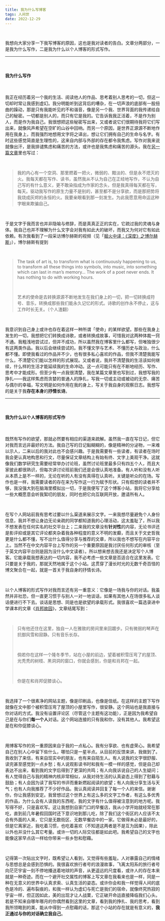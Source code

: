 ```yaml
---
title: 我为什么写博客
tags: 人间世
date: 2022-12-29
---
```


<br/>

我想向大家分享一下我写博客的原因，这也是我对读者的告白。文章分两部分，一是我为什么写作，二是我为什么以个人博客的形式写作。

---



<br/>

#### 我为什么写作

<br/>

我正在经历着另一个我的生活、阅读他人的作品、思考着别人思考的一切，但这一切却时常让我感到虚幻。我分明能听到这背后的嘈杂，在一切声浪的底部有一股扭曲的躁动，那是只有我能听见的不和谐音，像是另一个我、世界背面的我传递给自己的秘密。一切都是别人的，而只有它是我的。它告诉我我正活着，不是作为别人，而是作为我自己。我很想把这些秘密写出来，又或者说它们很期待我将它们写出来，就像风声希望在空旷的山谷中回响。而另一个原因，是世界正源源不断地作用在我身上，而我强烈地想用文字将之译出，想让它们拥有自己的生命与名字。有时这些感觉简直是生理性的，这来自内部与外部的存在都令我焦虑。写作对我来说就像出汗，是我排谴焦虑和痛苦的方法，或许也是我焦虑和痛苦的源头。我在[另一篇文章](https://tianxianzi.me/2022/12/10/chicago/)里也写过：

<br/>

> 我的内心有一个空洞、那里燃着一把火，微弱的、黯淡的、但是永不熄灭的火。我每天都在写作、读书，虽然我从不认为自己在正经地写作，不认为自己写的有什么意义，更不敢染指成为作家的念头，但是我真得每天都在写，每天。驱动我写作的原生力量不是别的，甚至都不是分享欲，而是那把势将我烧成灰烬的永恒的火。我要亲眼看到那一刻发生。为此我愿意用命运这种字眼来欺骗自己。

<br/>

于是文字于我而言也并非隐喻与修辞，而是真真正正的实在，它疏过我的灵魂与身体。我自己也并不理解为什么文字会对我有如此大的破坏，而我又为何对它有如此依赖。有次我看到了一段采访博尔赫斯的视频（见「[掘火中译：《深度》之博尔赫斯](https://www.digforfire.net/?p=19270)」），博尔赫斯有提到

<br/>

> The task of art is, to transform what is continuously happening to us, to transform all these things into symbols, into music, into something which can last in man’s memory… The work of a poet never ends. It has nothing to do with working hours.
>
> <br/>
>
> 艺术的使命是去转换源源不断地发生在我们身上的一切，把一切转换成符号、音乐，转换成那些我们能永久记忆的形式。诗歌的创作永不停止，这与工作时长无关。（个人渣翻）

<br/>

我意识到自己身上或许也存在着这样一种所谓「使命」的某样欲望。那些在我身上发生的一切，我想把它们转换成诗歌，或者转换成故事，可惜我对这两种体裁一窍不通。我粗浅地尝试过，但并不成功，所以虽然我在博客里什么都写，但唯独很少有这两类作品。我以后会继续尝试的。我不懂文学与艺术、不懂历史与政治，什么都不懂。即使我看过的作品并不少，也有很多私心喜欢的作品，但我不清楚我能写什么，不清楚它们能以怎样的形式展现。又或者说，我并不清楚我的生活该如何继续，什么样的生活才能延续我的生命冲动。这一点可能只有在不断地经历、写作、思考中才能成形。但至少有一点我很清楚，我在某篇文章里也写到过，我想写我的挣扎——我这样焦虑而贪婪的普通人的挣扎，写我一切或主动或被动的无奈、痛苦与偶尔的幸福，写文明是如何作用在我的身上，写关于我自身的观察日志。我想写的是关于我**存在本身**的**抒情长诗**。

---



<br/>

#### 我为什么以个人博客的形式写作

<br/>

既然有写作的欲望，那就必然要有相应的渠道来疏解。虽然我一直在写日记，但它对我而言远非最好的方法。我自己写的日记黏糊糊的，像是精神的分泌物，一来难以示人，二来以后的我对此也不会感兴趣。于是我需要有一些读者，有读者在场时我会更认真地构思和行文，尽量保证文章结构上有始有终、文字上美观干净。这就像我们数学研究生需要经常举办讨论班，虽然讨论班里最多只有四五个人，而且大家彼此都很熟识，但每次讲讨论班前我们还是会很认真地准备。有人听和没有人听从本质上是不一样的，无论在听的人有没有真得在认真听。关键是听众的在场。写作也是一样，我需要读者的存在来为写作这一行为赋予形状。只有假想的读者并不够，我没强大到在脑海里模拟出一切，于是我便写了这个博客小站，我将它分享给一些大概愿意会听我絮叨的朋友，同时也把它向互联网开放，邀请所有人。

<br/>

在写个人网站前我有思考过要以什么渠道来展示文字。一来我想尽量避免个人身份信息，我并不想让身边无论亲疏的同学都知道我的心理活动，这太羞耻了，所以我不想发表在任何实名的社交平台上；二来我的文章没有**针对性**的内容，无论书评还是影评抑或是其它评论都夹杂着我各种程度的意义不明的发癫，而且关于文史哲我更是什么都不懂，写不出什么值得分享与推荐的文章，所以我也不想写在内容平台上。当然不在中文内容平台上写作的另一个重要原因是我讨厌任何形式的审核（至于英文内容平台则是因为没什么中文读者）。所以想来想去我还是决定写个人博客。它能承载我想表达的一切内容，我不必考虑一些文章是否适合在这里发表。它只要是关于我的，那就天然地属于这个小站。这贯穿了漫长时光的无数千奇百怪的博文聚合在一起，就是一首关于我自身的抒情长诗。

<br/>

以个人博客的形式写作对我而言还有另一重意义：它像是一场我与你的对话。我虽然并非社恐，但一直更习惯于与别人一对一地谈话，如果有其他人在场很多私人谈话便进行不下去。谈话是思想、同是也是欲望的承载形式。我很喜欢一篇选录进中学课本的文章《[肖邦故园](https://baike.baidu.com/item/%E8%82%96%E9%82%A6%E6%95%85%E5%9B%AD/1897286)》，文章结尾写到：

<br/>

> 只有他还住在这里，独自一人在雅致的房间里来回踱步。只有微弱的琴声在抗御风雪和寂静。只有音乐长存。
>
> <br/>
>
> 倘若你在这样一个隆冬季节，站在小屋的前边，望着被积雪压弯了的屋顶、光秃秃的树枝、黑洞洞的窗口，你就会感到，你是和肖邦在一起。 
>
> <br/>
>
> 你是在和肖邦促膝谈心。

<br/>

我选择了一个很素净的网站主题，像是印刷品，也像是信纸。在这样的主题下写作就像在文中那个被积雪压弯了屋顶的小屋里写作，很安静。这个网站也是我直接与你对话的方式。我没有设置评论区（尽管这个主题有这功能），正是因为我希望自己是在与你们**每一个人**对话。这个网站连接的只有我和你，没有其他人。我希望这是在和你促膝谈心。

<br/>

用博客写作的另一重原因来自于我的一点私心。我有分享欲、也有虚荣心。我希望自己在别人心中留下些什么，哪怕只是一星半点。从目前的反馈来讲，我做到了。我收到了来信，有来自现实中的朋友，也有来自陌生人。有人说我的文字很舒服、读完甚至感觉到一点乡愁；有人说观影读书时和我有一模一样的感觉，但是自己却表达不出来，看到我的文字后得到了更深的共鸣；有人向我诉说自己的人生疑问；有人觉得自己与我的精神内核非常相似，从我对待生活的认真姿态上得到了慰藉与鼓励；有人会因为读了我写的书评而重新燃起阅读的欲望；有人向我分享生活与天气；也有人向我推荐了不少好作品。我认真阅读并回复了每一个人的来信。谢谢你，你让我感到安定。我曾想过这个世界上有这么多的文字工作者，有这么多优秀的作品，为什么会有人读我的东西呢，我的文字有什么值得被注意到的地方呢。我写得不好，只是喜欢写。这让我想到自家门口的早餐店，我从小学开始就经常在那吃，直到前几年暑假回国时还下意识地到那儿吃，除了我们这个街区的人应该不太会有外面的人来，它只是无数街区、无数早餐店中的一家。它做得未必是最好的，但是它离家近，我吃着习惯，也吃着喜欢（不知道这两者是不是互为因果），除此以外也并没什么其它考量。或许一切的人际交往都是如此吧。我希望自己的文字也能像这家早点店一样给你带来一些乡愁和慰藉。

<br/>

记得第一次贴出文字时，既希望让人看到，又觉得有些羞耻。人对暴露自己的情绪与思想总是会感到恐惧的。我很喜欢旅行者号的浪漫故事，飞离太阳系的旅行者号向茫茫宇宙一刻不停地播送着地球的声音，从更遥远的尺度看，或许人的存在本来就是一种奇迹。而在一个避开社交属性的博客上写文章在我看来也是一样，同是一种在无意义的世界中认真求索、认真生活的姿态。或许你会和我一样觉得人间的底色是冷的、遍布裂痕的，和我一样认为虚幻与死亡是我们的宿命，就像终究热寂的宇宙一样，但正因如此，美的出现才让人战栗，它正破开命运直接降临我们心头。若是不知来自哪年哪月的你偶然看到这里的文章，看到我的挣扎、我的思考，看到我所领略到的美，能从中得到一点慰藉的话，那这个小站的存在就是有意义的，**我正通过与你的对话确立我自己**。